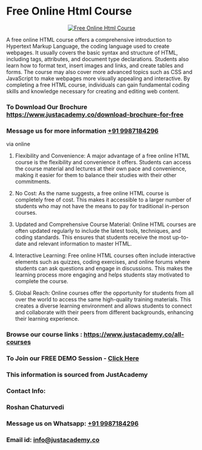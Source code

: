 # Free Online Html Course

<p align="center">
  <a href="https://justacademy.co/course-detail/html-training">
    <img src="https://justacademy.co/storage2/course_image/1676636567_course_image.webp" alt="Free Online Html Course">
  </a>
</p>


A free online HTML course offers a comprehensive introduction to Hypertext Markup Language, the coding language used to create webpages. It usually covers the basic syntax and structure of HTML, including tags, attributes, and document type declarations. Students also learn how to format text, insert images and links, and create tables and forms. The course may also cover more advanced topics such as CSS and JavaScript to make webpages more visually appealing and interactive. By completing a free HTML course, individuals can gain fundamental coding skills and knowledge necessary for creating and editing web content. 
### To Download Our Brochure https://www.justacademy.co/download-brochure-for-free
### Message us for more information [+91 9987184296](https://api.whatsapp.com/send?phone=919987184296)
via online

1) Flexibility and Convenience: A major advantage of a free online HTML course is the flexibility and convenience it offers. Students can access the course material and lectures at their own pace and convenience, making it easier for them to balance their studies with their other commitments.

2) No Cost: As the name suggests, a free online HTML course is completely free of cost. This makes it accessible to a larger number of students who may not have the means to pay for traditional in-person courses. 

3) Updated and Comprehensive Course Material: Online HTML courses are often updated regularly to include the latest tools, techniques, and coding standards. This ensures that students receive the most up-to-date and relevant information to master HTML.

4) Interactive Learning: Free online HTML courses often include interactive elements such as quizzes, coding exercises, and online forums where students can ask questions and engage in discussions. This makes the learning process more engaging and helps students stay motivated to complete the course.

5) Global Reach: Online courses offer the opportunity for students from all over the world to access the same high-quality training materials. This creates a diverse learning environment and allows students to connect and collaborate with their peers from different backgrounds, enhancing their learning experience.

### Browse our course links : https://www.justacademy.co/all-courses 
### To Join our FREE DEMO Session - [Click Here](https://www.justacademy.co/register-for-course-demo)


### This information is sourced from JustAcademy
### Contact Info:
### Roshan Chaturvedi
### Message us on Whatsapp: [+91 9987184296](https://api.whatsapp.com/send?phone=919987184296)
### Email id: [info@justacademy.co](mailto:info@justacademy.co)
                    